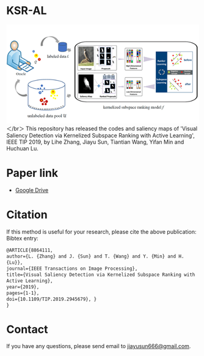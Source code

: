 ﻿# KSR-AL
![KSR-AL](resources/ksral.png)＜/br＞
This repository has released the codes and saliency maps of 'Visual Saliency Detection via Kernelized Subspace Ranking with Active Learning', IEEE TIP 2019,
by Lihe Zhang, Jiayu Sun, Tiantian Wang, Yifan Min and Huchuan Lu.

# Paper link
- [Google Drive](https://drive.google.com/file/d/)

# Citation
If this method is useful for your research, please cite the above publication: Bibtex entry:
```
@ARTICLE{8864111, 
author={L. {Zhang} and J. {Sun} and T. {Wang} and Y. {Min} and H. {Lu}},
journal={IEEE Transactions on Image Processing}, 
title={Visual Saliency Detection via Kernelized Subspace Ranking with Active Learning}, 
year={2019}, 
pages={1-1}, 
doi={10.1109/TIP.2019.2945679}, }
}  
```

# Contact

If you have any questions, please send email to jiayusun666@gmail.com.
